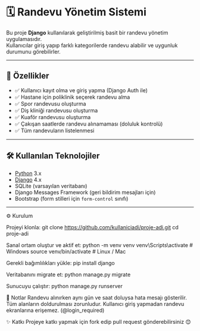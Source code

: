# 🗓️ Randevu Yönetim Sistemi

Bu proje **Django** kullanılarak geliştirilmiş basit bir randevu yönetim uygulamasıdır.  
Kullanıcılar giriş yapıp farklı kategorilerde randevu alabilir ve uygunluk durumunu görebilirler.  

---

## 🚀 Özellikler
- ✅ Kullanıcı kayıt olma ve giriş yapma (Django Auth ile)  
- ✅ Hastane için poliklinik seçerek randevu alma  
- ✅ Spor randevusu oluşturma  
- ✅ Diş kliniği randevusu oluşturma  
- ✅ Kuaför randevusu oluşturma  
- ✅ Çakışan saatlerde randevu alınamaması (doluluk kontrolü)  
- ✅ Tüm randevuların listelenmesi  

---

## 🛠 Kullanılan Teknolojiler
- [Python](https://www.python.org/) 3.x  
- [Django](https://www.djangoproject.com/) 4.x  
- SQLite (varsayılan veritabanı)  
- Django Messages Framework (geri bildirim mesajları için)  
- Bootstrap (form stilleri için `form-control` sınıfı)  

---

⚙️ Kurulum

Projeyi klonla:
git clone https://github.com/kullaniciadi/proje-adi.git
cd proje-adi

Sanal ortam oluştur ve aktif et:
python -m venv venv
venv\Scripts\activate   # Windows
source venv/bin/activate # Linux / Mac


Gerekli bağımlılıkları yükle:
pip install django

Veritabanını migrate et:
python manage.py migrate

Sunucuyu çalıştır:
python manage.py runserver

📌 Notlar
Randevu alınırken aynı gün ve saat doluysa hata mesajı gösterilir.
Tüm alanların doldurulması zorunludur.
Kullanıcı giriş yapmadan randevu ekranlarına erişemez. (@login_required)

✨ Katkı
Projeye katkı yapmak için fork edip pull request gönderebilirsiniz 😊